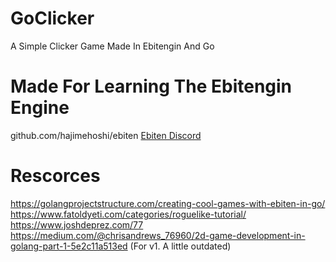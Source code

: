 # GoClicker
A Simple Clicker Game Made In Ebitengin And Go

# Made For Learning The Ebitengin Engine
github.com/hajimehoshi/ebiten
[Ebiten Discord](https://discord.gg/Rn2zP8ny)

# Rescorces

https://golangprojectstructure.com/creating-cool-games-with-ebiten-in-go/
https://www.fatoldyeti.com/categories/roguelike-tutorial/
https://www.joshdeprez.com/77
https://medium.com/@chrisandrews_76960/2d-game-development-in-golang-part-1-5e2c11a513ed (For v1. A little outdated)
